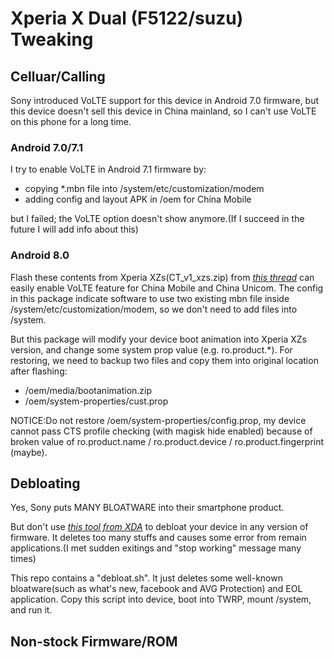 # Xperia X Dual (F5122/suzu) Tweaking

## Celluar/Calling
Sony introduced VoLTE support for this device in Android 7.0 firmware, but this device doesn't sell this device in China mainland, so I can't use VoLTE on this phone for a long time.
### Android 7.0/7.1
I try to enable VoLTE in Android 7.1 firmware by:

- copying *.mbn file into /system/etc/customization/modem 
- adding config and layout APK in /oem for China Mobile

but I failed; the VoLTE option doesn't show anymore.(If I succeed in the future I will add info about this)

### Android 8.0
Flash these contents from Xperia XZs(CT_v1_xzs.zip) from [_this thread_](https://forum.xda-developers.com/t/trying-to-figure-out-how-to-enable-volte-wifi-calling-on-x-compact.3877692/) can easily enable VoLTE feature for China Mobile and China Unicom. The config in this package indicate software to use two existing mbn file inside /system/etc/customization/modem, so we don't need to add files into /system.

But this package will modify your device boot animation into Xperia XZs version, and change some system prop value (e.g. ro.product.*). For restoring, we need to backup two files and copy them into original location after flashing:
- /oem/media/bootanimation.zip
- /oem/system-properties/cust.prop

NOTICE:Do not restore /oem/system-properties/config.prop, my device cannot pass CTS profile checking (with magisk hide enabled) because of broken value of ro.product.name / ro.product.device / ro.product.fingerprint
(maybe).

## Debloating
Yes, Sony puts MANY BLOATWARE into their smartphone product.

But don't use [_this tool from XDA_](https://forum.xda-developers.com/t/mm-n-o-ub-combined-system-oem-debloat-script-v1-8-03-dec-2017.3527866/) to debloat your device in any version of firmware. It deletes too many stuffs and causes some error from remain applications.(I met sudden exitings and "stop working" message many times)

This repo contains a "debloat.sh". It just deletes some well-known bloatware(such as what's new, facebook and AVG Protection) and EOL application. Copy this script into device, boot into TWRP, mount /system, and run it.

## Non-stock Firmware/ROM

